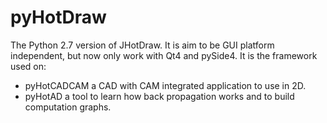 # pyHotDraw
The Python 2.7 version of JHotDraw.
It is aim to be GUI platform independent, but now only work with Qt4 and pySide4.
It is the framework used on:
* pyHotCADCAM a CAD with CAM integrated application to use in 2D.
* pyHotAD a tool to learn how back propagation works and to build computation graphs.

